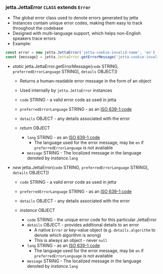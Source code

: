 ### jetta.JettaError `CLASS` extends `Error`
  - The global error class used to denote errors generated by jetta
  - Instances contain unique error codes, making them easy to track throughout the codebase
  - Designed with multi-language support, which helps non-English speakers trace errors
  - Example:
  ```js
  const error = new jetta.JettaError('jetta-cookie-invalid-name', 'en')
  const {message} = jetta.JettaError.getErrorMessage('jetta-cookie-invalid-name', 'en')
  ```

  - _static_ jetta.JettaError.getErrorMessage(`code` STRING, `preferredErrorLanguage` STRING[, `details` OBJECT])
    - Returns a human-readable error message in the form of an object
    - Used internally by `jetta.JettaError` instances
    - `code` STRING - a valid error code as used in jetta
    - `preferredErrorLanguage` STRING - as an [ISO 639-1 code](https://en.wikipedia.org/wiki/List_of_ISO_639-1_codes)
    - `details` OBJECT - any details associated with the error

    - _return_ OBJECT
      - `lang` STRING - as an [ISO 639-1 code](https://en.wikipedia.org/wiki/List_of_ISO_639-1_codes)
        - The language used for the error message, may be `en` if `preferredErrorLanguage` is not available
      - `message` STRING - The localized message in the language denoted by _instance_.`lang`

  - _new_ jetta.JettaError(`code` STRING, `preferredErrorLanguage` STRING[, `details` OBJECT])
    - `code` STRING - a valid error code as used in jetta
    - `preferredErrorLanguage` STRING - as an [ISO 639-1 code](https://en.wikipedia.org/wiki/List_of_ISO_639-1_codes)
    - `details` OBJECT - any details associated with the error

    - _instance_ OBJECT
      - `code` STRING - the unique error code for this particular JettaError
      - `details` OBJECT - provides additional details to an error
        - A native `Error` or key-value object (e.g. `details.algorithm` to denote which algorithm is wrong)
        - This is always an object - never `null`
      - `lang` STRING - as an [ISO 639-1 code](https://en.wikipedia.org/wiki/List_of_ISO_639-1_codes)
        - The language used for the error message, may be `en` if `preferredErrorLanguage` is not available
      - `message` STRING - The localized message in the language denoted by _instance_.`lang`
